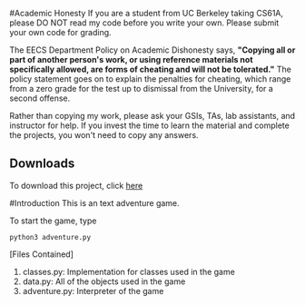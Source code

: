 #Academic Honesty
If you are a student from UC Berkeley taking CS61A, please DO NOT read my code before you write your own.
Please submit your own code for grading.

The EECS Department Policy on Academic Dishonesty says, **"Copying all or part of another person's work, or using reference materials not specifically allowed, are forms of cheating and will not be tolerated."** 
The policy statement goes on to explain the penalties for cheating, which range from a zero grade for the test up to dismissal from the University, for a second offense.

Rather than copying my work, please ask your GSIs, TAs, lab assistants, and instructor for help. 
If you invest the time to learn the material and complete the projects, you won't need to copy any answers.

## Downloads ##
To download this project, click [here](http://tugan0329.bitbucket.io/downloads/cs61a/adventure.zip)

#Introduction
This is an text adventure game. 

To start the game, type
```
python3 adventure.py
```

[Files Contained]

1. classes.py: Implementation for classes used in the game
2. data.py: All of the objects used in the game
3. adventure.py: Interpreter of the game
